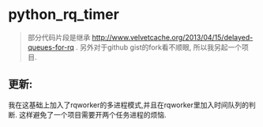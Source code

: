 # python_rq_timer

> 部分代码片段是继承 http://www.velvetcache.org/2013/04/15/delayed-queues-for-rq . 另外对于github gist的fork看不顺眼, 所以我另起一个项目.

## 更新:  

我在这基础上加入了rqworker的多进程模式,并且在rqworker里加入时间队列的判断. 这样避免了一个项目需要开两个任务进程的烦恼.

